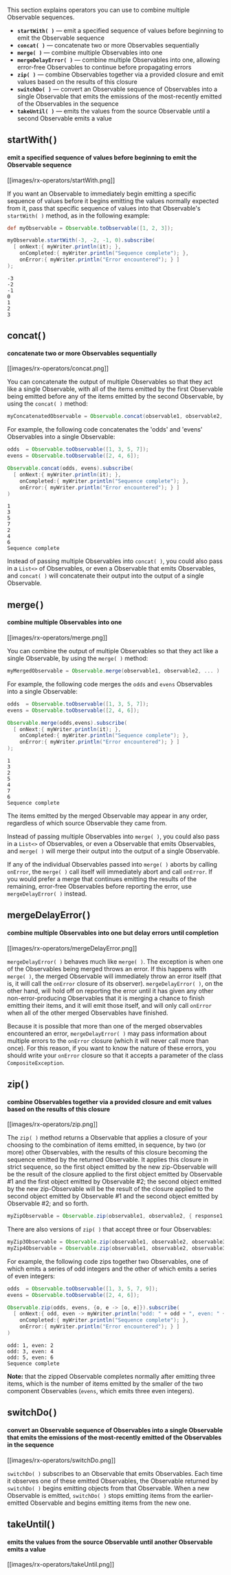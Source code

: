 This section explains operators you can use to combine multiple Observable sequences.

* **`startWith( )`** — emit a specified sequence of values before beginning to emit the Observable sequence
* **`concat( )`** — concatenate two or more Observables sequentially
* **`merge( )`** — combine multiple Observables into one
* **`mergeDelayError( )`** — combine multiple Observables into one, allowing error-free Observables to continue before propagating errors
* **`zip( )`** — combine Observables together via a provided closure and emit values based on the results of this closure
* **`switchDo( )`** — convert an Observable sequence of Observables into a single Observable that emits the emissions of the most-recently emitted of the Observables in the sequence
* **`takeUntil( )`** — emits the values from the source Observable until a second Observable emits a value

## startWith( )
#### emit a specified sequence of values before beginning to emit the Observable sequence

[[images/rx-operators/startWith.png]]

If you want an Observable to immediately begin emitting a specific sequence of values before it begins emitting the values normally expected from it, pass that specific sequence of values into that Observable's `startWith( )` method, as in the following example:
```groovy
def myObservable = Observable.toObservable([1, 2, 3]);

myObservable.startWith(-3, -2, -1, 0).subscribe(
  [ onNext:{ myWriter.println(it); },
    onCompleted:{ myWriter.println("Sequence complete"); },
    onError:{ myWriter.println("Error encountered"); } ]
);
```
```
-3
-2
-1
0
1
2
3
```

## concat( )
#### concatenate two or more Observables sequentially

[[images/rx-operators/concat.png]]

You can concatenate the output of multiple Observables so that they act like a single Observable, with all of the items emitted by the first Observable being emitted before any of the items emitted by the second Observable, by using the `concat( )` method:

```groovy
myConcatenatedObservable = Observable.concat(observable1, observable2, ... );
```

For example, the following code concatenates the 'odds' and 'evens' Observables into a single Observable:

```groovy
odds  = Observable.toObservable([1, 3, 5, 7]);
evens = Observable.toObservable([2, 4, 6]);

Observable.concat(odds, evens).subscribe(
  [ onNext:{ myWriter.println(it); },
    onCompleted:{ myWriter.println("Sequence complete"); },
    onError:{ myWriter.println("Error encountered"); } ]
)
```
```
1
3
5
7
2
4
6
Sequence complete
```

Instead of passing multiple Observables into `concat( )`, you could also pass in a `List<>` of Observables, or even a Observable that emits Observables, and `concat( )` will concatenate their output into the output of a single Observable.

## merge( )
#### combine multiple Observables into one

[[images/rx-operators/merge.png]]

You can combine the output of multiple Observables so that they act like a single Observable, by using the `merge( )` method:

```groovy
myMergedObservable = Observable.merge(observable1, observable2, ... )
```

For example, the following code merges the `odds` and `evens` Observables into a single Observable:

```groovy
odds  = Observable.toObservable([1, 3, 5, 7]);
evens = Observable.toObservable([2, 4, 6]);

Observable.merge(odds,evens).subscribe(
  [ onNext:{ myWriter.println(it); },
    onCompleted:{ myWriter.println("Sequence complete"); },
    onError:{ myWriter.println("Error encountered"); } ]
);
```
```
1
3
2
5
4
7
6
Sequence complete
```

The items emitted by the merged Observable may appear in any order, regardless of which source Observable they came from.

Instead of passing multiple Observables into `merge( )`, you could also pass in a `List<>` of Observables, or even a Observable that emits Observables, and `merge( )` will merge their output into the output of a single Observable.

If any of the individual Observables passed into `merge( )` aborts by calling `onError`, the `merge( )` call itself will immediately abort and call `onError`. If you would prefer a merge that continues emitting the results of the remaining, error-free Observables before reporting the error, use `mergeDelayError( )` instead.

## mergeDelayError( )
#### combine multiple Observables into one but delay errors until completion

[[images/rx-operators/mergeDelayError.png]]

`mergeDelayError( )` behaves much like `merge( )`. The exception is when one of the Observables being merged throws an error. If this happens with `merge( )`, the merged Observable will immediately throw an error itself (that is, it will call the `onError` closure of its observer). `mergeDelayError( )`, on the other hand, will hold off on reporting the error until it has given any other non-error-producing Observables that it is merging a chance to finish emitting their items, and it will emit those itself, and will only call `onError` when all of the other merged Observables have finished.

Because it is possible that more than one of the merged observables encountered an error, `mergeDelayError( )` may pass information about multiple errors to the `onError` closure (which it will never call more than once). For this reason, if you want to know the nature of these errors, you should write your `onError` closure so that it accepts a parameter of the class `CompositeException`.

## zip( )
#### combine Observables together via a provided closure and emit values based on the results of this closure

[[images/rx-operators/zip.png]]

The `zip( )` method returns a Observable that applies a closure of your choosing to the combination of items emitted, in sequence, by two (or more) other Observables, with the results of this closure becoming the sequence emitted by the returned Observable. It applies this closure in strict sequence, so the first object emitted by the new zip-Observable will be the result of the closure applied to the first object emitted by Observable #1 and the first object emitted by Observable #2; the second object emitted by the new zip-Observable will be the result of the closure applied to the second object emitted by Observable #1 and the second object emitted by Observable #2; and so forth.

```groovy
myZipObservable = Observable.zip(observable1, observable2, { response1, response2 -> some operation on those responses } );
```

There are also versions of `zip( )` that accept three or four Observables:

```groovy
myZip3Observable = Observable.zip(observable1, observable2, observable3 { response1, response2, response3 -> some operation on those responses });
myZip4Observable = Observable.zip(observable1, observable2, observable3, observable4 { response1, response2, response3, response4 -> some operation on those responses });
```

For example, the following code zips together two Observables, one of which emits a series of odd integers and the other of which emits a series of even integers:

```groovy
odds  = Observable.toObservable([1, 3, 5, 7, 9]);
evens = Observable.toObservable([2, 4, 6]);

Observable.zip(odds, evens, {o, e -> [o, e]}).subscribe(
  [ onNext:{ odd, even -> myWriter.println("odd: " + odd + ", even: " + even); },
    onCompleted:{ myWriter.println("Sequence complete"); },
    onError:{ myWriter.println("Error encountered"); } ]
)
```
```
odd: 1, even: 2
odd: 3, even: 4
odd: 5, even: 6
Sequence complete
```

**Note:** that the zipped Observable completes normally after emitting three items, which is the number of items emitted by the smaller of the two component Observables (`evens`, which emits three even integers).

## switchDo( )
#### convert an Observable sequence of Observables into a single Observable that emits the emissions of the most-recently emitted of the Observables in the sequence

[[images/rx-operators/switchDo.png]]

`switchDo( )` subscribes to an Observable that emits Observables. Each time it observes one of these emitted Observables, the Observable returned by `switchDo( )` begins emitting objects from that Observable. When a new Observable is emitted, `switchDo( )` stops emitting items from the earlier-emitted Observable and begins emitting items from the new one.

## takeUntil( )
#### emits the values from the source Observable until another Observable emits a value

[[images/rx-operators/takeUntil.png]]
